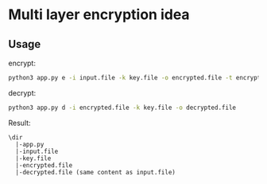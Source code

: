 # Multi layer encryption idea

## Usage
encrypt:
```bash
python3 app.py e -i input.file -k key.file -o encrypted.file -t encryption_layers_count
```
decrypt:
```bash
python3 app.py d -i encrypted.file -k key.file -o decrypted.file
```
Result:
```
\dir
  |-app.py
  |-input.file
  |-key.file
  |-encrypted.file
  |-decrypted.file (same content as input.file)
```